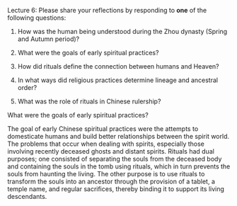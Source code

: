 Lecture 6:
Please share your reflections by responding to **one** of the following questions:

1. How was the human being understood during the Zhou dynasty (Spring and Autumn period)?
    
2. What were the goals of early spiritual practices?
    
3. How did rituals define the connection between humans and Heaven?
    
4. In what ways did religious practices determine lineage and ancestral order?
    
5. What was the role of rituals in Chinese rulership?

What were the goals of early spiritual practices?
  
The goal of early Chinese spiritual practices were the attempts to domesticate humans and build better relationships between the spirit world. The problems that occur when dealing with spirits, especially those involving recently deceased ghosts and distant spirits. Rituals had dual purposes; one consisted of separating the souls from the deceased body and containing the souls in the tomb using rituals, which in turn prevents the souls from haunting the living. The other purpose is to use rituals to transform the souls into an ancestor through the provision of a tablet, a temple name, and regular sacrifices, thereby binding it to support its living descendants.


